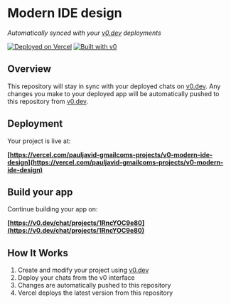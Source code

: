 # Modern IDE design

*Automatically synced with your [v0.dev](https://v0.dev) deployments*

[![Deployed on Vercel](https://img.shields.io/badge/Deployed%20on-Vercel-black?style=for-the-badge&logo=vercel)](https://vercel.com/pauljavid-gmailcoms-projects/v0-modern-ide-design)
[![Built with v0](https://img.shields.io/badge/Built%20with-v0.dev-black?style=for-the-badge)](https://v0.dev/chat/projects/1RncYOC9e80)

## Overview

This repository will stay in sync with your deployed chats on [v0.dev](https://v0.dev).
Any changes you make to your deployed app will be automatically pushed to this repository from [v0.dev](https://v0.dev).

## Deployment

Your project is live at:

**[https://vercel.com/pauljavid-gmailcoms-projects/v0-modern-ide-design](https://vercel.com/pauljavid-gmailcoms-projects/v0-modern-ide-design)**

## Build your app

Continue building your app on:

**[https://v0.dev/chat/projects/1RncYOC9e80](https://v0.dev/chat/projects/1RncYOC9e80)**

## How It Works

1. Create and modify your project using [v0.dev](https://v0.dev)
2. Deploy your chats from the v0 interface
3. Changes are automatically pushed to this repository
4. Vercel deploys the latest version from this repository
